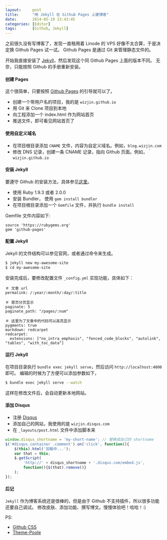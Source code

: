 ```yaml
---
layout:     post
title:      "用 Jekyll 在 Github Pages 上建博客"
date:       2014-05-19 13:43:45
categories: [Editor]
tags:       [Github, Jekyll]
---
```


之前很久没有写博客了，发现一直租用着 Linode 的 VPS 好像不太合算，于是决定换 Github Pages 试一试。
Github Pages 是通过 Git 来管理静态文件的。
<!--more-->

开始我直接安装了 [Jekyll](http://jekyllrb.com/)，然后发现这个同 Github Pages 上面的版本不同。
无奈，只能按照 Github 的手册重新安装。

#### 创建 Pages

这个很简单，只要按照 [Github Pages](https://pages.github.com/) 的引导就可以了。

- 创建一个带用户名的项目，我的是 `wizjin.github.io`
- 用 Git 来 Clone 项目到本地
- 向工程添加一个 index.html 作为网站首页
- 推送文件，即可看见网站首页了

#### 使用自定义域名

- 在项目根目录添加 `CNAME` 文件，内容为自定义域名。例如，`blog.wizjin.com`
- 修改 DNS 记录，创建一条 CNAME 记录，指向 Github 页面。例如，｀`wizjin.github.io`

#### 安装 Jekyll

要遵守 Github 的安装方法，具体参见[这里](https://help.github.com/articles/using-jekyll-with-pages)。

- 使用 Ruby 1.9.3 或者 2.0.0
- 安装 Bundler， 使用 `gem install bundler`
- 在项目根目录添加一个 `Gemfile` 文件，并执行 `bundle install`

Gemfile 文件内容如下:

```text
source 'https://rubygems.org'
gem 'github-pages'
```

#### 配置 Jekyll

Jekyll 的文件结构可以参见官网，或者通过命令来生成。

```bash
$ jekyll new my-awesome-site
$ cd my-awesome-site
```

安装完成后，要修改配置文件 `_config.yml` 实现功能，具体如下：

```
＃ 文章 url
permalink: /:year/:month/:day/:title

＃ 首页分页显示
paginate: 5
paginate_path: "/pages/:num"

＃ 这里为了文章中的代码可以高亮显示
pygments: true
markdown: redcarpet
redcarpet:
  extensions: ["no_intra_emphasis", "fenced_code_blocks", "autolink", "tables", "with_toc_data"]
```

#### 运行 Jekyll

在项目目录执行 `bundle exec jekyll serve`，然后访问 `http://localhost:4000` 即可。
编辑的时候为了方便可以添加参数如下，

```bash
$ bundle exec jekyll serve --watch
```

这样在修改文件后，会自动更新本地网站。

#### 添加 Disqus

- 注册 [Disqus](https://disqus.com)
- 添加自己的网站，我使用的是 `wizjin.disqus.com`
- 在 `_layouts/post.html` 文件中添加脚本来

```javascript
window.disqus_shortname = 'my-short-name'; // 替换成自己的 shortname
$('#disqus_container .comment').on('click', function(){
    $(this).html('加载中...');
    var that = this;
    $.getScript(
    	'http://' + disqus_shortname + '.disqus.com/embed.js',
    	function(){$(that).remove()}
    );
});
```

#### 后记

`Jekyll` 作为博客系统还是很棒的，但是由于 Github 不支持插件，所以很多功能还要自己调试。
修改皮肤、添加功能、撰写博文。慢慢体验吧！哈哈！:)

PS:

- [Github CSS](https://gist.github.com/andyferra/2554919)
- [Theme-Poole](https://github.com/poole/poole)
